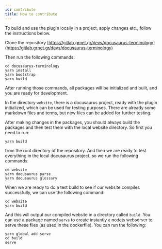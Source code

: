 ```yaml
---
id: contribute
title: How to contribute
---
```


To build and use the plugin locally in a project, apply changes etc., follow the 
instructions below.

Clone the repository [https://gitlab.grnet.gr/devs/docusaurus-terminology](https://gitlab.grnet.gr/devs/docusaurus-terminology)

Then run the following commands:

```commandline
cd docusaurus-terminology
yarn install
yarn bootstrap
yarn build
```

After running those commands, all packages will be initialized and built, and you are ready for development.

In the directory `website`, there is a docusaurus project, ready with the plugin initialized, which can be used for testing purposes. There are already some markdown files and terms, but new files can be added for further testing.

After making changes in the packages, you should always build the packages and then test them with the local website directory. So first you need to run:

```commandline
yarn build
```

from the root directory of the repository. And then we are ready to test everything in the local docusaurus project, so we run the following commands:

```commandline
cd website
yarn docusaurus parse
yarn docusaurus glossary
```

When we are ready to do a test build to see if our website compiles successfully, we can use the following command:

```commandline
cd website
yarn build
```

And this will output our compiled website in a directory called `build`. You can use a package named `serve` to create instantly a nodejs webserver to serve these files (as used in the dockerfile). You can run the following:

```commandline
yarn global add serve
cd build
serve
```
